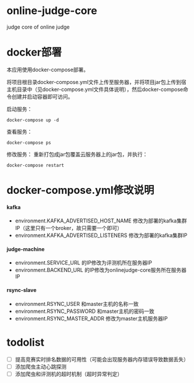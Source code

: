 # online-judge-core
judge core of online judge

# docker部署
本应用使用docker-compose部署。

将项目根目录docker-compose.yml文件上传至服务器，并将项目jar包上传到宿主机目录中（见docker-compose.yml文件具体说明），然后docker-compose命令创建并启动容器即可访问。

启动服务：
```shell
docker-compose up -d
```
查看服务：
```shell
docker-compose ps
```
修改服务：
重新打包成jar包覆盖云服务器上的jar包，并执行：
```shell
docker-compose restart
```

# docker-compose.yml修改说明

#### kafka
- environment.KAFKA_ADVERTISED_HOST_NAME 修改为部署的kafka集群IP（这里只有一个broker，故只需要一个即可）
- environment.KAFKA_ADVERTISED_LISTENERS 修改为部署的kafka集群IP

#### judge-machine
- environment.SERVICE_URL 的IP修改为评测机所在服务器IP
- environment.BACKEND_URL 的IP修改为onlinejudge-core服务所在服务器IP

#### rsync-slave
- environment.RSYNC_USER 和master主机的名称一致
- environment.RSYNC_PASSWORD 和master主机的密码一致
- environment.RSYNC_MASTER_ADDR 修改为master主机服务器IP

# todolist
-[ ] 提高竞赛实时排名数据的可用性（可能会出现服务器内存错误导致数据丢失）
-[ ] 添加爬虫主动心跳探测
-[ ] 添加爬虫和评测机的超时机制（超时异常判定）